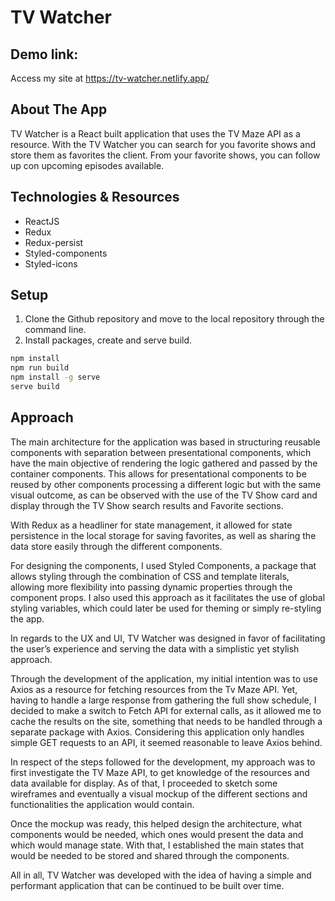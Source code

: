 # TV Watcher

## Demo link:

Access my site at https://tv-watcher.netlify.app/

## About The App

TV Watcher is a React built application that uses the TV Maze API as a resource. With the TV Watcher you can search for you favorite shows and store them as favorites the client. From your favorite shows, you can follow up con upcoming episodes available.

## Technologies & Resources

- ReactJS
- Redux
- Redux-persist
- Styled-components
- Styled-icons

## Setup

1.  Clone the Github repository and move to the local repository through the command line.
2.  Install packages, create and serve build.

```bash
npm install
npm run build
npm install -g serve
serve build
```

## Approach

The main architecture for the application was based in structuring reusable components with separation between presentational components, which have the main objective of rendering the logic gathered and passed by the container components. This allows for presentational components to be reused by other components processing a different logic but with the same visual outcome, as can be observed with the use of the TV Show card and display through the TV Show search results and Favorite sections.

With Redux as a headliner for state management, it allowed for state persistence in the local storage for saving favorites, as well as sharing the data store easily through the different components.

For designing the components, I used Styled Components, a package that allows styling through the combination of CSS and template literals, allowing more flexibility into passing dynamic properties through the component props. I also used this approach as it facilitates the use of global styling variables, which could later be used for theming or simply re-styling the app.

In regards to the UX and UI, TV Watcher was designed in favor of facilitating the user’s experience and serving the data with a simplistic yet stylish approach.

Through the development of the application, my initial intention was to use Axios as a resource for fetching resources from the Tv Maze API. Yet, having to handle a large response from gathering the full show schedule, I decided to make a switch to Fetch API for external calls, as it allowed me to cache the results on the site, something that needs to be handled through a separate package with Axios. Considering this application only handles simple GET requests to an API, it seemed reasonable to leave Axios behind.

In respect of the steps followed for the development, my approach was to first investigate the TV Maze API, to get knowledge of the resources and data available for display. As of that, I proceeded to sketch some wireframes and eventually a visual mockup of the different sections and functionalities the application would contain.

Once the mockup was ready, this helped design the architecture, what components would be needed, which ones would present the data and which would manage state. With that, I established the main states that would be needed to be stored and shared through the components.

All in all, TV Watcher was developed with the idea of having a simple and performant application that can be continued to be built over time.
